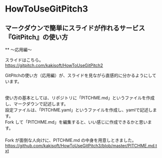 # HowToUseGitPitch3

## マークダウンで簡単にスライドが作れるサービス『GitPitch』の使い方
** ～応用編～

スライドはこちら。  
https://gitpitch.com/kakisoft/HowToUseGitPitch2

GitPitchの使い方（応用編）が、スライドを見ながら直感的に分かるようにしています。

　  
使い方の基本としては、リポジトリに「PITCHME.md」というファイルを作成し、マークダウンで記述します。    
設定ファイルは、「PITCHME.yaml」というファイルを作成し、yamlで記述します。    
Fork して「PITCHME.md」を編集すると、いい感じに作成できるかと思います。    
　  
　  
　  
Fork が面倒な人向けに、PITCHME.md の中身を用意しときました。    
https://github.com/kakisoft/HowToUseGitPitch3/blob/master/PITCHME.md.txt
